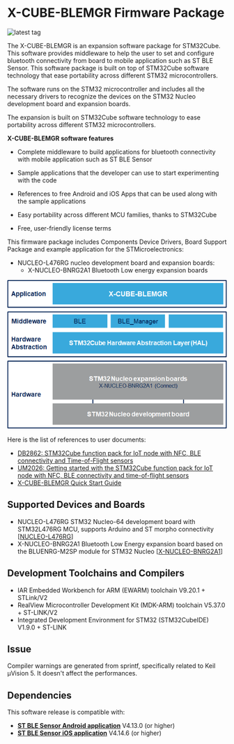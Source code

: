 # X-CUBE-BLEMGR Firmware Package

![latest tag](https://img.shields.io/github/v/tag/STMicroelectronics/x-cube-blemgr.svg?color=brightgreen)

The X-CUBE-BLEMGR is an expansion software package for STM32Cube.
This software provides middleware to help the user to set and configure bluetooth connectivity from board to mobile application such as ST BLE Sensor.
This software package is built on top of STM32Cube software technology that ease portability across different STM32 microcontrollers.

The software runs on the STM32 microcontroller and includes all the necessary drivers to recognize the devices on the STM32 Nucleo development board and expansion boards.

The expansion is built on STM32Cube software technology to ease portability across different STM32 microcontrollers.

**X-CUBE-BLEMGR software features**

- Complete middleware to build applications for bluetooth connectivity with mobile application such as ST BLE Sensor

- Sample applications that the developer can use to start experimenting with the code

- References to free Android and iOS Apps that can be used along with the sample applications

- Easy portability across different MCU families, thanks to STM32Cube

- Free, user-friendly license terms

This firmware package includes Components Device Drivers, Board Support Package and example application for the STMicroelectronics:

- NUCLEO-L476RG nucleo development board and expansion boards:
  - X-NUCLEO-BNRG2A1 Bluetooth Low energy expansion boards

[![The X-CUBE-BLEMGR package contents](_htmresc/X-CUBE-BLEMGR_Software_Architecture.png)]()

Here is the list of references to user documents:

- [DB2862: STM32Cube function pack for IoT node with NFC, BLE connectivity and Time-of-Flight sensors](https://www.st.com/resource/en/data_brief/fp-sns-flight1.pdf)
- [UM2026: Getting started with the STM32Cube function pack for IoT node with NFC, BLE connectivity and time-of-flight sensors](https://www.st.com/resource/en/user_manual/um2026-getting-started-with-the-stm32cube-function-pack-for-iot-node-with-nfc-ble-connectivity-and-timeofflight-sensors-stmicroelectronics.pdf)
- [X-CUBE-BLEMGR Quick Start Guide](https://www.st.com/content/ccc/resource/sales_and_marketing/presentation/product_presentation/group0/80/95/e3/1e/fa/47/49/0d/FP-SNS-FLIGHT1%20Quick%20start%20guide/files/fp-sns-flight1_quick_start_guide.pdf/jcr:content/translations/en.fp-sns-flight1_quick_start_guide.pdf)

## Supported Devices and Boards

- NUCLEO-L476RG STM32 Nucleo-64 development board with STM32L476RG MCU, supports Arduino and ST morpho connectivity \[[NUCLEO-L476RG](https://www.st.com/content/st_com/en/products/evaluation-tools/product-evaluation-tools/mcu-mpu-eval-tools/stm32-mcu-mpu-eval-tools/stm32-nucleo-boards/nucleo-l476rg.html)\]
- X-NUCLEO-BNRG2A1 Bluetooth Low Energy expansion board based on the BLUENRG-M2SP module for STM32 Nucleo \[[X-NUCLEO-BNRG2A1](https://www.st.com/en/ecosystems/x-nucleo-bnrg2a1.html)]

## Development Toolchains and Compilers

-   IAR Embedded Workbench for ARM (EWARM) toolchain V9.20.1 + STLink/V2
-   RealView Microcontroller Development Kit (MDK-ARM) toolchain V5.37.0 + ST-LINK/V2
-   Integrated Development Environment for STM32 (STM32CubeIDE) V1.9.0 + ST-LINK

## Issue

Compiler warnings are generated from sprintf, specifically related to Keil µVision 5.
It doesn't affect the performances.
	
## Dependencies 

This software release is compatible with:

- [**ST BLE Sensor Android application**](https://play.google.com/store/apps/details?id=com.st.bluems)  V4.13.0 (or higher)
- [**ST BLE Sensor iOS application**](https://apps.apple.com/it/app/st-ble-sensor/id993670214)  V4.14.6 (or higher)
